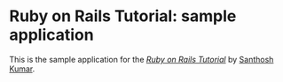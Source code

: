 # Ruby on Rails Tutorial: sample application

This is the sample application for
the [*Ruby on Rails Tutorial*](http://railstutorial.org/)
by [Santhosh Kumar](http://michaelhartl.com/).